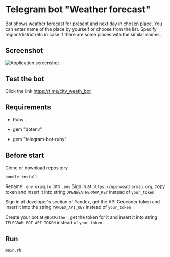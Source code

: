 # Telegram bot "Weather forecast"
Bot shows weather forecast for present and next day in chosen place. You can enter name of the place by yourself or choose from the list. Specify region/district/etc in case if there are some places with the similar names.

## Screenshot
![Application screenshot](https://github.com/dmentry/WeatherForecastBot/blob/master/Screenshot.jpg)

## Test the bot
Click the link
https://t.me/city_weath_bot

## Requirements
* Ruby

* gem "dotenv"

* gem "telegram-bot-ruby"

## Before start
Clone or download repository

```
bundle install
```

Rename `.env.example` into `.env`
Sign in at `https://openweathermap.org`, copy token and insert it into string `OPENWEATHERMAP_KEY` instead of `your_token`

Sign in at developer's section of Yandex, get the API Geocoder token and insert it into the string `YANDEX_API_KEY` instead of `your_token`

Create your bot at `@BotFather`, get the token for it and insert it into string `TELEGRAM_BOT_API_TOKEN` instead of `your_token`

## Run
```
main.rb
```
